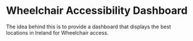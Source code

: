 # Wheelchair Accessibility Dashboard

The idea behind this is to provide a dashboard that displays the best locations in Ireland for Wheelchair access. 


